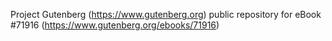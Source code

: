 Project Gutenberg (https://www.gutenberg.org) public repository
for eBook #71916 (https://www.gutenberg.org/ebooks/71916)
